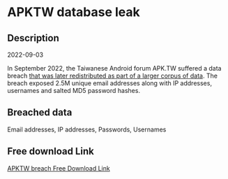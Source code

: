 # APKTW database leak

## Description

2022-09-03

In September 2022, the Taiwanese Android forum APK.TW suffered a data breach <a href="https://cybernews.com/security/billions-passwords-credentials-leaked-mother-of-all-breaches/" target="_blank" rel="noopener">that was later redistributed as part of a larger corpus of data</a>. The breach exposed 2.5M unique email addresses along with IP addresses, usernames and salted MD5 password hashes.

## Breached data

Email addresses, IP addresses, Passwords, Usernames

## Free download Link

[APKTW breach Free Download Link](https://tinyurl.com/2b2k277t)